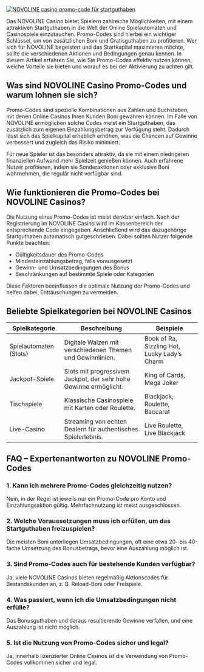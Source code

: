 [![NOVOLINE casino promo-code für startguthaben](https://123-caf.pages.dev/gitsignup.png)](https://vrmoo.ru/Bt82HjjY)

<p>Das NOVOLINE Casino bietet Spielern zahlreiche Möglichkeiten, mit einem attraktiven Startguthaben in die Welt der Online Spielautomaten und Casinospiele einzutauchen. Promo-Codes sind hierbei ein wichtiger Schlüssel, um von zusätzlichen Boni und Gratisguthaben zu profitieren. Wer sich für NOVOLINE begeistert und das Startkapital maximieren möchte, sollte die verschiedenen Aktionen und Bedingungen genau kennen. In diesem Artikel erfahren Sie, wie Sie Promo-Codes effektiv nutzen können, welche Vorteile sie bieten und worauf es bei der Aktivierung zu achten gilt.</p>  <h2>Was sind NOVOLINE Casino Promo-Codes und warum lohnen sie sich?</h2> <p>Promo-Codes sind spezielle Kombinationen aus Zahlen und Buchstaben, mit denen Online Casinos Ihren Kunden Boni gewähren können. Im Falle von NOVOLINE ermöglichen solche Codes meist ein Startguthaben, das zusätzlich zum eigenen Einzahlungsbetrag zur Verfügung steht. Dadurch lässt sich das Spielkapital erheblich erhöhen, was die Chancen auf Gewinne verbessert und zugleich das Risiko minimiert.</p> <p>Für neue Spieler ist das besonders attraktiv, da sie mit einem niedrigeren finanziellen Aufwand mehr Spielzeit genießen können. Auch erfahrene Nutzer profitieren, indem sie Sonderaktionen oder exklusive Boni wahrnehmen, die regulär nicht verfügbar sind.</p>  <h2>Wie funktionieren die Promo-Codes bei NOVOLINE Casinos?</h2> <p>Die Nutzung eines Promo-Codes ist meist denkbar einfach. Nach der Registrierung im NOVOLINE Casino wird im Kassenbereich der entsprechende Code eingegeben. Anschließend wird das dazugehörige Startguthaben automatisch gutgeschrieben. Dabei sollten Nutzer folgende Punkte beachten:</p> <ul>   <li>Gültigkeitsdauer des Promo-Codes</li>   <li>Mindesteinzahlungsbetrag, falls vorausgesetzt</li>   <li>Gewinn- und Umsatzbedingungen des Bonus</li>   <li>Beschränkungen auf bestimmte Spiele oder Kategorien</li> </ul> <p>Diese Faktoren beeinflussen die optimale Nutzung der Promo-Codes und helfen dabei, Enttäuschungen zu vermeiden.</p>  <h2>Beliebte Spielkategorien bei NOVOLINE Casinos</h2> <table>   <thead>     <tr>       <th>Spielkategorie</th>       <th>Beschreibung</th>       <th>Beispiele</th>     </tr>   </thead>   <tbody>     <tr>       <td>Spielautomaten (Slots)</td>       <td>Digitale Walzen mit verschiedenen Themen und Gewinnlinien.</td>       <td>Book of Ra, Sizzling Hot, Lucky Lady’s Charm</td>     </tr>     <tr>       <td>Jackpot-Spiele</td>       <td>Slots mit progressivem Jackpot, der sehr hohe Gewinne ermöglicht.</td>       <td>King of Cards, Mega Joker</td>     </tr>     <tr>       <td>Tischspiele</td>       <td>Klassische Casinospiele mit Karten oder Roulette.</td>       <td>Blackjack, Roulette, Baccarat</td>     </tr>     <tr>       <td>Live-Casino</td>       <td>Streaming von echten Dealern für authentisches Spielerlebnis.</td>       <td>Live Roulette, Live Blackjack</td>     </tr>   </tbody> </table>  <h2>FAQ – Expertenantworten zu NOVOLINE Promo-Codes</h2>  <h3>1. Kann ich mehrere Promo-Codes gleichzeitig nutzen?</h3> <p>Nein, in der Regel ist jeweils nur ein Promo-Code pro Konto und Einzahlungsaktion gültig. Mehrfachnutzung ist meist ausgeschlossen.</p>  <h3>2. Welche Voraussetzungen muss ich erfüllen, um das Startguthaben freizuspielen?</h3> <p>Die meisten Boni unterliegen Umsatzbedingungen, oft eine etwa 20- bis 40-fache Umsetzung des Bonusbetrags, bevor eine Auszahlung möglich ist.</p>  <h3>3. Sind Promo-Codes auch für bestehende Kunden verfügbar?</h3> <p>Ja, viele NOVOLINE Casinos bieten regelmäßig Aktionscodes für Bestandskunden an, z. B. Reload-Boni oder Freispiele.</p>  <h3>4. Was passiert, wenn ich die Umsatzbedingungen nicht erfülle?</h3> <p>Das Bonusguthaben und daraus resultierende Gewinne verfallen, und eine Auszahlung ist nicht möglich.</p>  <h3>5. Ist die Nutzung von Promo-Codes sicher und legal?</h3> <p>Ja, innerhalb lizenzierter Online Casinos ist die Verwendung von Promo-Codes vollkommen sicher und legal.</p>